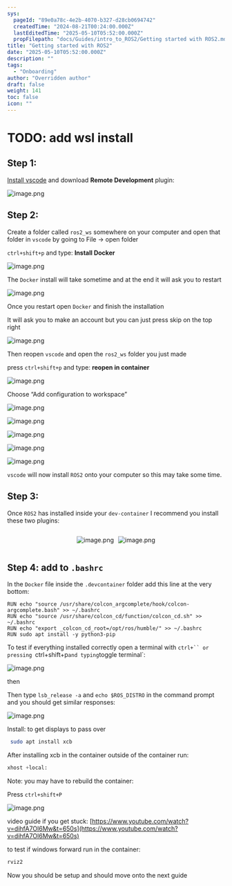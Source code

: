 ```yaml
---
sys:
  pageId: "89e0a78c-4e2b-4070-b327-d28cb0694742"
  createdTime: "2024-08-21T00:24:00.000Z"
  lastEditedTime: "2025-05-10T05:52:00.000Z"
  propFilepath: "docs/Guides/intro_to_ROS2/Getting started with ROS2.md"
title: "Getting started with ROS2"
date: "2025-05-10T05:52:00.000Z"
description: ""
tags:
  - "Onboarding"
author: "Overridden author"
draft: false
weight: 141
toc: false
icon: ""
---
```


# TODO: add wsl install

## Step 1:

[Install vscode](https://code.visualstudio.com/download) and download **Remote Development** plugin:

![image.png](https://prod-files-secure.s3.us-west-2.amazonaws.com/d518164a-d88e-44d1-a4ee-3adb3bd8bce0/efb52993-1881-4a40-b95e-6f020334f022/image.png?X-Amz-Algorithm=AWS4-HMAC-SHA256&X-Amz-Content-Sha256=UNSIGNED-PAYLOAD&X-Amz-Credential=ASIAZI2LB4665PBCHWGU%2F20250519%2Fus-west-2%2Fs3%2Faws4_request&X-Amz-Date=20250519T024100Z&X-Amz-Expires=3600&X-Amz-Security-Token=IQoJb3JpZ2luX2VjEMj%2F%2F%2F%2F%2F%2F%2F%2F%2F%2FwEaCXVzLXdlc3QtMiJIMEYCIQCFvE%2BWfBOs7T2Uh4TQFOW26ojHIAMew7OzayOzuApYGQIhAKV2zsG%2F5C8qSwEkYhj5prnkwKrTT3mvsmMtgDNIc03dKogECIH%2F%2F%2F%2F%2F%2F%2F%2F%2F%2FwEQABoMNjM3NDIzMTgzODA1IgwD7vL1kkjNKdk%2Buzkq3AMpK%2FASYEplLyf6nw3Z4Eg1qMG8PRn%2FXEWgKZcQVKeNQcZcyjT8Kox1YCNAjgMpMqgq8jA4FdbJJcARKHW%2FWnhGLJkidYUskAUiz7xVz5DFTKuuPYSLDdqEN6%2FRpsyVHRxl2eQqULXxGNWbTS8soGzOmODcjfeBS%2BKOAhz0UDQ82IMQhFVmf0NlayzQUlZbRqFchmT8JI0aXzKd88Sz0izFSs1nUFb45dumamkYr7DAqNvaZy1IGzi4FqRg%2B0uWWzrMZikzMvsO3Hxk42uyIe9MgzBLNw91kal0ZRtyZ6SktDwKrElKjJ%2FWukLO1f6KVZs%2BrsAmt%2Fjw37V1WuliQy5RUjw%2FwWzfdOrMldP3Ws1PGzGZc3%2BToiaUdsLhW13C%2FFwQ%2BshjPguqo2q4J616lZ4i%2BwwfpFwHJ8CABnhNIaaLRju2Q8Gi0zv6nv6MtCv4ZctsdF3EYDrQudB%2BhAX4IoUZQbQH9AK8CIiox0rbybniQ6LE2ICvF9Qpcg3AW%2FPgFvhS%2Ftii49QVWo0vAOgx%2BrixwwjLJKZY2vqRrISmB%2Fg%2BfW58yh1PqADvK4eHpgNepnEo97CO5vqdfHkb4uCrDQJQdIt%2FfeHzSDj7TE%2Flm7W%2FUKzq2pqe1aeAddh8gjCV7KnBBjqkAY%2B2pHJC9uLTlzrs%2BI8qY2vQk4CoN%2Bzj5Xxg7NCe8R%2FUV3%2BxhxhVj0SsSf5nMDTRLuSxGxgTUswByu%2F%2Bc7PNWzN7Lq2BDmw8Rf7HEc5MgQ0VIxmr8UvWnoDVSrXYP1HrFWQjsuYsssv98b7pQx39X5LgWfqcpgiNqcJI4vhc%2BqM8Y%2Bo3555Enk5sKwBLhfqNF5dmnpyYrSrlShQqGsbqS6eIiYDw&X-Amz-Signature=cf6da76dcd4b02b3f354880256208b5aa4c1a726afd5a0b396670d955c9a319b&X-Amz-SignedHeaders=host&x-id=GetObject)

## Step 2:

Create a folder called `ros2_ws` somewhere on your computer and open that folder in `vscode` by going to File → open folder 

`ctrl+shift+p` and type: **Install Docker**

![image.png](https://prod-files-secure.s3.us-west-2.amazonaws.com/d518164a-d88e-44d1-a4ee-3adb3bd8bce0/2269dc0e-1cd5-47ff-bceb-c04ad9b2eab0/image.png?X-Amz-Algorithm=AWS4-HMAC-SHA256&X-Amz-Content-Sha256=UNSIGNED-PAYLOAD&X-Amz-Credential=ASIAZI2LB4665PBCHWGU%2F20250519%2Fus-west-2%2Fs3%2Faws4_request&X-Amz-Date=20250519T024100Z&X-Amz-Expires=3600&X-Amz-Security-Token=IQoJb3JpZ2luX2VjEMj%2F%2F%2F%2F%2F%2F%2F%2F%2F%2FwEaCXVzLXdlc3QtMiJIMEYCIQCFvE%2BWfBOs7T2Uh4TQFOW26ojHIAMew7OzayOzuApYGQIhAKV2zsG%2F5C8qSwEkYhj5prnkwKrTT3mvsmMtgDNIc03dKogECIH%2F%2F%2F%2F%2F%2F%2F%2F%2F%2FwEQABoMNjM3NDIzMTgzODA1IgwD7vL1kkjNKdk%2Buzkq3AMpK%2FASYEplLyf6nw3Z4Eg1qMG8PRn%2FXEWgKZcQVKeNQcZcyjT8Kox1YCNAjgMpMqgq8jA4FdbJJcARKHW%2FWnhGLJkidYUskAUiz7xVz5DFTKuuPYSLDdqEN6%2FRpsyVHRxl2eQqULXxGNWbTS8soGzOmODcjfeBS%2BKOAhz0UDQ82IMQhFVmf0NlayzQUlZbRqFchmT8JI0aXzKd88Sz0izFSs1nUFb45dumamkYr7DAqNvaZy1IGzi4FqRg%2B0uWWzrMZikzMvsO3Hxk42uyIe9MgzBLNw91kal0ZRtyZ6SktDwKrElKjJ%2FWukLO1f6KVZs%2BrsAmt%2Fjw37V1WuliQy5RUjw%2FwWzfdOrMldP3Ws1PGzGZc3%2BToiaUdsLhW13C%2FFwQ%2BshjPguqo2q4J616lZ4i%2BwwfpFwHJ8CABnhNIaaLRju2Q8Gi0zv6nv6MtCv4ZctsdF3EYDrQudB%2BhAX4IoUZQbQH9AK8CIiox0rbybniQ6LE2ICvF9Qpcg3AW%2FPgFvhS%2Ftii49QVWo0vAOgx%2BrixwwjLJKZY2vqRrISmB%2Fg%2BfW58yh1PqADvK4eHpgNepnEo97CO5vqdfHkb4uCrDQJQdIt%2FfeHzSDj7TE%2Flm7W%2FUKzq2pqe1aeAddh8gjCV7KnBBjqkAY%2B2pHJC9uLTlzrs%2BI8qY2vQk4CoN%2Bzj5Xxg7NCe8R%2FUV3%2BxhxhVj0SsSf5nMDTRLuSxGxgTUswByu%2F%2Bc7PNWzN7Lq2BDmw8Rf7HEc5MgQ0VIxmr8UvWnoDVSrXYP1HrFWQjsuYsssv98b7pQx39X5LgWfqcpgiNqcJI4vhc%2BqM8Y%2Bo3555Enk5sKwBLhfqNF5dmnpyYrSrlShQqGsbqS6eIiYDw&X-Amz-Signature=b90f517c6281390ce1d0faba73a3f0186c83cf6043e66ed4b245b67d3261ad56&X-Amz-SignedHeaders=host&x-id=GetObject)

The `Docker` install will take sometime and at the end it will ask you to restart

![image.png](https://prod-files-secure.s3.us-west-2.amazonaws.com/d518164a-d88e-44d1-a4ee-3adb3bd8bce0/ed233f78-be33-4b1f-b89c-9c346c0e961e/image.png?X-Amz-Algorithm=AWS4-HMAC-SHA256&X-Amz-Content-Sha256=UNSIGNED-PAYLOAD&X-Amz-Credential=ASIAZI2LB4665PBCHWGU%2F20250519%2Fus-west-2%2Fs3%2Faws4_request&X-Amz-Date=20250519T024100Z&X-Amz-Expires=3600&X-Amz-Security-Token=IQoJb3JpZ2luX2VjEMj%2F%2F%2F%2F%2F%2F%2F%2F%2F%2FwEaCXVzLXdlc3QtMiJIMEYCIQCFvE%2BWfBOs7T2Uh4TQFOW26ojHIAMew7OzayOzuApYGQIhAKV2zsG%2F5C8qSwEkYhj5prnkwKrTT3mvsmMtgDNIc03dKogECIH%2F%2F%2F%2F%2F%2F%2F%2F%2F%2FwEQABoMNjM3NDIzMTgzODA1IgwD7vL1kkjNKdk%2Buzkq3AMpK%2FASYEplLyf6nw3Z4Eg1qMG8PRn%2FXEWgKZcQVKeNQcZcyjT8Kox1YCNAjgMpMqgq8jA4FdbJJcARKHW%2FWnhGLJkidYUskAUiz7xVz5DFTKuuPYSLDdqEN6%2FRpsyVHRxl2eQqULXxGNWbTS8soGzOmODcjfeBS%2BKOAhz0UDQ82IMQhFVmf0NlayzQUlZbRqFchmT8JI0aXzKd88Sz0izFSs1nUFb45dumamkYr7DAqNvaZy1IGzi4FqRg%2B0uWWzrMZikzMvsO3Hxk42uyIe9MgzBLNw91kal0ZRtyZ6SktDwKrElKjJ%2FWukLO1f6KVZs%2BrsAmt%2Fjw37V1WuliQy5RUjw%2FwWzfdOrMldP3Ws1PGzGZc3%2BToiaUdsLhW13C%2FFwQ%2BshjPguqo2q4J616lZ4i%2BwwfpFwHJ8CABnhNIaaLRju2Q8Gi0zv6nv6MtCv4ZctsdF3EYDrQudB%2BhAX4IoUZQbQH9AK8CIiox0rbybniQ6LE2ICvF9Qpcg3AW%2FPgFvhS%2Ftii49QVWo0vAOgx%2BrixwwjLJKZY2vqRrISmB%2Fg%2BfW58yh1PqADvK4eHpgNepnEo97CO5vqdfHkb4uCrDQJQdIt%2FfeHzSDj7TE%2Flm7W%2FUKzq2pqe1aeAddh8gjCV7KnBBjqkAY%2B2pHJC9uLTlzrs%2BI8qY2vQk4CoN%2Bzj5Xxg7NCe8R%2FUV3%2BxhxhVj0SsSf5nMDTRLuSxGxgTUswByu%2F%2Bc7PNWzN7Lq2BDmw8Rf7HEc5MgQ0VIxmr8UvWnoDVSrXYP1HrFWQjsuYsssv98b7pQx39X5LgWfqcpgiNqcJI4vhc%2BqM8Y%2Bo3555Enk5sKwBLhfqNF5dmnpyYrSrlShQqGsbqS6eIiYDw&X-Amz-Signature=1ef1cfb339e94ac2a94266bb01803a8125d3d4fd238b0a21f711fbbfc5b120fb&X-Amz-SignedHeaders=host&x-id=GetObject)

Once you restart open `Docker` and finish the installation

It will ask you to make an account but you can just press skip on the top right

![image.png](https://prod-files-secure.s3.us-west-2.amazonaws.com/d518164a-d88e-44d1-a4ee-3adb3bd8bce0/21010ad9-1659-4fd9-9f59-9932a09b2a3d/image.png?X-Amz-Algorithm=AWS4-HMAC-SHA256&X-Amz-Content-Sha256=UNSIGNED-PAYLOAD&X-Amz-Credential=ASIAZI2LB4665PBCHWGU%2F20250519%2Fus-west-2%2Fs3%2Faws4_request&X-Amz-Date=20250519T024100Z&X-Amz-Expires=3600&X-Amz-Security-Token=IQoJb3JpZ2luX2VjEMj%2F%2F%2F%2F%2F%2F%2F%2F%2F%2FwEaCXVzLXdlc3QtMiJIMEYCIQCFvE%2BWfBOs7T2Uh4TQFOW26ojHIAMew7OzayOzuApYGQIhAKV2zsG%2F5C8qSwEkYhj5prnkwKrTT3mvsmMtgDNIc03dKogECIH%2F%2F%2F%2F%2F%2F%2F%2F%2F%2FwEQABoMNjM3NDIzMTgzODA1IgwD7vL1kkjNKdk%2Buzkq3AMpK%2FASYEplLyf6nw3Z4Eg1qMG8PRn%2FXEWgKZcQVKeNQcZcyjT8Kox1YCNAjgMpMqgq8jA4FdbJJcARKHW%2FWnhGLJkidYUskAUiz7xVz5DFTKuuPYSLDdqEN6%2FRpsyVHRxl2eQqULXxGNWbTS8soGzOmODcjfeBS%2BKOAhz0UDQ82IMQhFVmf0NlayzQUlZbRqFchmT8JI0aXzKd88Sz0izFSs1nUFb45dumamkYr7DAqNvaZy1IGzi4FqRg%2B0uWWzrMZikzMvsO3Hxk42uyIe9MgzBLNw91kal0ZRtyZ6SktDwKrElKjJ%2FWukLO1f6KVZs%2BrsAmt%2Fjw37V1WuliQy5RUjw%2FwWzfdOrMldP3Ws1PGzGZc3%2BToiaUdsLhW13C%2FFwQ%2BshjPguqo2q4J616lZ4i%2BwwfpFwHJ8CABnhNIaaLRju2Q8Gi0zv6nv6MtCv4ZctsdF3EYDrQudB%2BhAX4IoUZQbQH9AK8CIiox0rbybniQ6LE2ICvF9Qpcg3AW%2FPgFvhS%2Ftii49QVWo0vAOgx%2BrixwwjLJKZY2vqRrISmB%2Fg%2BfW58yh1PqADvK4eHpgNepnEo97CO5vqdfHkb4uCrDQJQdIt%2FfeHzSDj7TE%2Flm7W%2FUKzq2pqe1aeAddh8gjCV7KnBBjqkAY%2B2pHJC9uLTlzrs%2BI8qY2vQk4CoN%2Bzj5Xxg7NCe8R%2FUV3%2BxhxhVj0SsSf5nMDTRLuSxGxgTUswByu%2F%2Bc7PNWzN7Lq2BDmw8Rf7HEc5MgQ0VIxmr8UvWnoDVSrXYP1HrFWQjsuYsssv98b7pQx39X5LgWfqcpgiNqcJI4vhc%2BqM8Y%2Bo3555Enk5sKwBLhfqNF5dmnpyYrSrlShQqGsbqS6eIiYDw&X-Amz-Signature=870c074377ba4133bef6330238216a0bdbe4741746ec08d7a6904a4e8a1cbf5e&X-Amz-SignedHeaders=host&x-id=GetObject)

Then reopen `vscode` and open the `ros2_ws` folder you just made

press `ctrl+shift+p` and type: **reopen in container**

![image.png](https://prod-files-secure.s3.us-west-2.amazonaws.com/d518164a-d88e-44d1-a4ee-3adb3bd8bce0/4e93b8c2-41ad-488c-8095-c74205196118/image.png?X-Amz-Algorithm=AWS4-HMAC-SHA256&X-Amz-Content-Sha256=UNSIGNED-PAYLOAD&X-Amz-Credential=ASIAZI2LB4665PBCHWGU%2F20250519%2Fus-west-2%2Fs3%2Faws4_request&X-Amz-Date=20250519T024100Z&X-Amz-Expires=3600&X-Amz-Security-Token=IQoJb3JpZ2luX2VjEMj%2F%2F%2F%2F%2F%2F%2F%2F%2F%2FwEaCXVzLXdlc3QtMiJIMEYCIQCFvE%2BWfBOs7T2Uh4TQFOW26ojHIAMew7OzayOzuApYGQIhAKV2zsG%2F5C8qSwEkYhj5prnkwKrTT3mvsmMtgDNIc03dKogECIH%2F%2F%2F%2F%2F%2F%2F%2F%2F%2FwEQABoMNjM3NDIzMTgzODA1IgwD7vL1kkjNKdk%2Buzkq3AMpK%2FASYEplLyf6nw3Z4Eg1qMG8PRn%2FXEWgKZcQVKeNQcZcyjT8Kox1YCNAjgMpMqgq8jA4FdbJJcARKHW%2FWnhGLJkidYUskAUiz7xVz5DFTKuuPYSLDdqEN6%2FRpsyVHRxl2eQqULXxGNWbTS8soGzOmODcjfeBS%2BKOAhz0UDQ82IMQhFVmf0NlayzQUlZbRqFchmT8JI0aXzKd88Sz0izFSs1nUFb45dumamkYr7DAqNvaZy1IGzi4FqRg%2B0uWWzrMZikzMvsO3Hxk42uyIe9MgzBLNw91kal0ZRtyZ6SktDwKrElKjJ%2FWukLO1f6KVZs%2BrsAmt%2Fjw37V1WuliQy5RUjw%2FwWzfdOrMldP3Ws1PGzGZc3%2BToiaUdsLhW13C%2FFwQ%2BshjPguqo2q4J616lZ4i%2BwwfpFwHJ8CABnhNIaaLRju2Q8Gi0zv6nv6MtCv4ZctsdF3EYDrQudB%2BhAX4IoUZQbQH9AK8CIiox0rbybniQ6LE2ICvF9Qpcg3AW%2FPgFvhS%2Ftii49QVWo0vAOgx%2BrixwwjLJKZY2vqRrISmB%2Fg%2BfW58yh1PqADvK4eHpgNepnEo97CO5vqdfHkb4uCrDQJQdIt%2FfeHzSDj7TE%2Flm7W%2FUKzq2pqe1aeAddh8gjCV7KnBBjqkAY%2B2pHJC9uLTlzrs%2BI8qY2vQk4CoN%2Bzj5Xxg7NCe8R%2FUV3%2BxhxhVj0SsSf5nMDTRLuSxGxgTUswByu%2F%2Bc7PNWzN7Lq2BDmw8Rf7HEc5MgQ0VIxmr8UvWnoDVSrXYP1HrFWQjsuYsssv98b7pQx39X5LgWfqcpgiNqcJI4vhc%2BqM8Y%2Bo3555Enk5sKwBLhfqNF5dmnpyYrSrlShQqGsbqS6eIiYDw&X-Amz-Signature=12161c3afb40032aad924baaf757914509b123796410b0188ca2db6f435f78e2&X-Amz-SignedHeaders=host&x-id=GetObject)

Choose “Add configuration to workspace”

![image.png](https://prod-files-secure.s3.us-west-2.amazonaws.com/d518164a-d88e-44d1-a4ee-3adb3bd8bce0/9560b282-5060-4989-ba37-97e7b2c22476/image.png?X-Amz-Algorithm=AWS4-HMAC-SHA256&X-Amz-Content-Sha256=UNSIGNED-PAYLOAD&X-Amz-Credential=ASIAZI2LB4665PBCHWGU%2F20250519%2Fus-west-2%2Fs3%2Faws4_request&X-Amz-Date=20250519T024100Z&X-Amz-Expires=3600&X-Amz-Security-Token=IQoJb3JpZ2luX2VjEMj%2F%2F%2F%2F%2F%2F%2F%2F%2F%2FwEaCXVzLXdlc3QtMiJIMEYCIQCFvE%2BWfBOs7T2Uh4TQFOW26ojHIAMew7OzayOzuApYGQIhAKV2zsG%2F5C8qSwEkYhj5prnkwKrTT3mvsmMtgDNIc03dKogECIH%2F%2F%2F%2F%2F%2F%2F%2F%2F%2FwEQABoMNjM3NDIzMTgzODA1IgwD7vL1kkjNKdk%2Buzkq3AMpK%2FASYEplLyf6nw3Z4Eg1qMG8PRn%2FXEWgKZcQVKeNQcZcyjT8Kox1YCNAjgMpMqgq8jA4FdbJJcARKHW%2FWnhGLJkidYUskAUiz7xVz5DFTKuuPYSLDdqEN6%2FRpsyVHRxl2eQqULXxGNWbTS8soGzOmODcjfeBS%2BKOAhz0UDQ82IMQhFVmf0NlayzQUlZbRqFchmT8JI0aXzKd88Sz0izFSs1nUFb45dumamkYr7DAqNvaZy1IGzi4FqRg%2B0uWWzrMZikzMvsO3Hxk42uyIe9MgzBLNw91kal0ZRtyZ6SktDwKrElKjJ%2FWukLO1f6KVZs%2BrsAmt%2Fjw37V1WuliQy5RUjw%2FwWzfdOrMldP3Ws1PGzGZc3%2BToiaUdsLhW13C%2FFwQ%2BshjPguqo2q4J616lZ4i%2BwwfpFwHJ8CABnhNIaaLRju2Q8Gi0zv6nv6MtCv4ZctsdF3EYDrQudB%2BhAX4IoUZQbQH9AK8CIiox0rbybniQ6LE2ICvF9Qpcg3AW%2FPgFvhS%2Ftii49QVWo0vAOgx%2BrixwwjLJKZY2vqRrISmB%2Fg%2BfW58yh1PqADvK4eHpgNepnEo97CO5vqdfHkb4uCrDQJQdIt%2FfeHzSDj7TE%2Flm7W%2FUKzq2pqe1aeAddh8gjCV7KnBBjqkAY%2B2pHJC9uLTlzrs%2BI8qY2vQk4CoN%2Bzj5Xxg7NCe8R%2FUV3%2BxhxhVj0SsSf5nMDTRLuSxGxgTUswByu%2F%2Bc7PNWzN7Lq2BDmw8Rf7HEc5MgQ0VIxmr8UvWnoDVSrXYP1HrFWQjsuYsssv98b7pQx39X5LgWfqcpgiNqcJI4vhc%2BqM8Y%2Bo3555Enk5sKwBLhfqNF5dmnpyYrSrlShQqGsbqS6eIiYDw&X-Amz-Signature=f3850cbefb1fcc93170e8c10d4d3c2dab2f23b6459ef1e9251df8798001a0502&X-Amz-SignedHeaders=host&x-id=GetObject)

![image.png](https://prod-files-secure.s3.us-west-2.amazonaws.com/d518164a-d88e-44d1-a4ee-3adb3bd8bce0/2ee63f81-886b-48e8-a553-dc6e5eac99e4/image.png?X-Amz-Algorithm=AWS4-HMAC-SHA256&X-Amz-Content-Sha256=UNSIGNED-PAYLOAD&X-Amz-Credential=ASIAZI2LB4665PBCHWGU%2F20250519%2Fus-west-2%2Fs3%2Faws4_request&X-Amz-Date=20250519T024100Z&X-Amz-Expires=3600&X-Amz-Security-Token=IQoJb3JpZ2luX2VjEMj%2F%2F%2F%2F%2F%2F%2F%2F%2F%2FwEaCXVzLXdlc3QtMiJIMEYCIQCFvE%2BWfBOs7T2Uh4TQFOW26ojHIAMew7OzayOzuApYGQIhAKV2zsG%2F5C8qSwEkYhj5prnkwKrTT3mvsmMtgDNIc03dKogECIH%2F%2F%2F%2F%2F%2F%2F%2F%2F%2FwEQABoMNjM3NDIzMTgzODA1IgwD7vL1kkjNKdk%2Buzkq3AMpK%2FASYEplLyf6nw3Z4Eg1qMG8PRn%2FXEWgKZcQVKeNQcZcyjT8Kox1YCNAjgMpMqgq8jA4FdbJJcARKHW%2FWnhGLJkidYUskAUiz7xVz5DFTKuuPYSLDdqEN6%2FRpsyVHRxl2eQqULXxGNWbTS8soGzOmODcjfeBS%2BKOAhz0UDQ82IMQhFVmf0NlayzQUlZbRqFchmT8JI0aXzKd88Sz0izFSs1nUFb45dumamkYr7DAqNvaZy1IGzi4FqRg%2B0uWWzrMZikzMvsO3Hxk42uyIe9MgzBLNw91kal0ZRtyZ6SktDwKrElKjJ%2FWukLO1f6KVZs%2BrsAmt%2Fjw37V1WuliQy5RUjw%2FwWzfdOrMldP3Ws1PGzGZc3%2BToiaUdsLhW13C%2FFwQ%2BshjPguqo2q4J616lZ4i%2BwwfpFwHJ8CABnhNIaaLRju2Q8Gi0zv6nv6MtCv4ZctsdF3EYDrQudB%2BhAX4IoUZQbQH9AK8CIiox0rbybniQ6LE2ICvF9Qpcg3AW%2FPgFvhS%2Ftii49QVWo0vAOgx%2BrixwwjLJKZY2vqRrISmB%2Fg%2BfW58yh1PqADvK4eHpgNepnEo97CO5vqdfHkb4uCrDQJQdIt%2FfeHzSDj7TE%2Flm7W%2FUKzq2pqe1aeAddh8gjCV7KnBBjqkAY%2B2pHJC9uLTlzrs%2BI8qY2vQk4CoN%2Bzj5Xxg7NCe8R%2FUV3%2BxhxhVj0SsSf5nMDTRLuSxGxgTUswByu%2F%2Bc7PNWzN7Lq2BDmw8Rf7HEc5MgQ0VIxmr8UvWnoDVSrXYP1HrFWQjsuYsssv98b7pQx39X5LgWfqcpgiNqcJI4vhc%2BqM8Y%2Bo3555Enk5sKwBLhfqNF5dmnpyYrSrlShQqGsbqS6eIiYDw&X-Amz-Signature=c0750b5b393d0bdd3f8f5e4d8fcdda615b310a2efe5f64c0a9b013900bcae398&X-Amz-SignedHeaders=host&x-id=GetObject)

![image.png](https://prod-files-secure.s3.us-west-2.amazonaws.com/d518164a-d88e-44d1-a4ee-3adb3bd8bce0/ae1580b2-b048-407e-aed9-b584224a7a04/image.png?X-Amz-Algorithm=AWS4-HMAC-SHA256&X-Amz-Content-Sha256=UNSIGNED-PAYLOAD&X-Amz-Credential=ASIAZI2LB4665PBCHWGU%2F20250519%2Fus-west-2%2Fs3%2Faws4_request&X-Amz-Date=20250519T024100Z&X-Amz-Expires=3600&X-Amz-Security-Token=IQoJb3JpZ2luX2VjEMj%2F%2F%2F%2F%2F%2F%2F%2F%2F%2FwEaCXVzLXdlc3QtMiJIMEYCIQCFvE%2BWfBOs7T2Uh4TQFOW26ojHIAMew7OzayOzuApYGQIhAKV2zsG%2F5C8qSwEkYhj5prnkwKrTT3mvsmMtgDNIc03dKogECIH%2F%2F%2F%2F%2F%2F%2F%2F%2F%2FwEQABoMNjM3NDIzMTgzODA1IgwD7vL1kkjNKdk%2Buzkq3AMpK%2FASYEplLyf6nw3Z4Eg1qMG8PRn%2FXEWgKZcQVKeNQcZcyjT8Kox1YCNAjgMpMqgq8jA4FdbJJcARKHW%2FWnhGLJkidYUskAUiz7xVz5DFTKuuPYSLDdqEN6%2FRpsyVHRxl2eQqULXxGNWbTS8soGzOmODcjfeBS%2BKOAhz0UDQ82IMQhFVmf0NlayzQUlZbRqFchmT8JI0aXzKd88Sz0izFSs1nUFb45dumamkYr7DAqNvaZy1IGzi4FqRg%2B0uWWzrMZikzMvsO3Hxk42uyIe9MgzBLNw91kal0ZRtyZ6SktDwKrElKjJ%2FWukLO1f6KVZs%2BrsAmt%2Fjw37V1WuliQy5RUjw%2FwWzfdOrMldP3Ws1PGzGZc3%2BToiaUdsLhW13C%2FFwQ%2BshjPguqo2q4J616lZ4i%2BwwfpFwHJ8CABnhNIaaLRju2Q8Gi0zv6nv6MtCv4ZctsdF3EYDrQudB%2BhAX4IoUZQbQH9AK8CIiox0rbybniQ6LE2ICvF9Qpcg3AW%2FPgFvhS%2Ftii49QVWo0vAOgx%2BrixwwjLJKZY2vqRrISmB%2Fg%2BfW58yh1PqADvK4eHpgNepnEo97CO5vqdfHkb4uCrDQJQdIt%2FfeHzSDj7TE%2Flm7W%2FUKzq2pqe1aeAddh8gjCV7KnBBjqkAY%2B2pHJC9uLTlzrs%2BI8qY2vQk4CoN%2Bzj5Xxg7NCe8R%2FUV3%2BxhxhVj0SsSf5nMDTRLuSxGxgTUswByu%2F%2Bc7PNWzN7Lq2BDmw8Rf7HEc5MgQ0VIxmr8UvWnoDVSrXYP1HrFWQjsuYsssv98b7pQx39X5LgWfqcpgiNqcJI4vhc%2BqM8Y%2Bo3555Enk5sKwBLhfqNF5dmnpyYrSrlShQqGsbqS6eIiYDw&X-Amz-Signature=421b19d7e080098be0f3b7f3939ebe6690ee65a16101f194a9c0406e79b5e810&X-Amz-SignedHeaders=host&x-id=GetObject)

![image.png](https://prod-files-secure.s3.us-west-2.amazonaws.com/d518164a-d88e-44d1-a4ee-3adb3bd8bce0/53255b28-f75e-430f-b9e3-c0ac8577e42b/image.png?X-Amz-Algorithm=AWS4-HMAC-SHA256&X-Amz-Content-Sha256=UNSIGNED-PAYLOAD&X-Amz-Credential=ASIAZI2LB4665PBCHWGU%2F20250519%2Fus-west-2%2Fs3%2Faws4_request&X-Amz-Date=20250519T024100Z&X-Amz-Expires=3600&X-Amz-Security-Token=IQoJb3JpZ2luX2VjEMj%2F%2F%2F%2F%2F%2F%2F%2F%2F%2FwEaCXVzLXdlc3QtMiJIMEYCIQCFvE%2BWfBOs7T2Uh4TQFOW26ojHIAMew7OzayOzuApYGQIhAKV2zsG%2F5C8qSwEkYhj5prnkwKrTT3mvsmMtgDNIc03dKogECIH%2F%2F%2F%2F%2F%2F%2F%2F%2F%2FwEQABoMNjM3NDIzMTgzODA1IgwD7vL1kkjNKdk%2Buzkq3AMpK%2FASYEplLyf6nw3Z4Eg1qMG8PRn%2FXEWgKZcQVKeNQcZcyjT8Kox1YCNAjgMpMqgq8jA4FdbJJcARKHW%2FWnhGLJkidYUskAUiz7xVz5DFTKuuPYSLDdqEN6%2FRpsyVHRxl2eQqULXxGNWbTS8soGzOmODcjfeBS%2BKOAhz0UDQ82IMQhFVmf0NlayzQUlZbRqFchmT8JI0aXzKd88Sz0izFSs1nUFb45dumamkYr7DAqNvaZy1IGzi4FqRg%2B0uWWzrMZikzMvsO3Hxk42uyIe9MgzBLNw91kal0ZRtyZ6SktDwKrElKjJ%2FWukLO1f6KVZs%2BrsAmt%2Fjw37V1WuliQy5RUjw%2FwWzfdOrMldP3Ws1PGzGZc3%2BToiaUdsLhW13C%2FFwQ%2BshjPguqo2q4J616lZ4i%2BwwfpFwHJ8CABnhNIaaLRju2Q8Gi0zv6nv6MtCv4ZctsdF3EYDrQudB%2BhAX4IoUZQbQH9AK8CIiox0rbybniQ6LE2ICvF9Qpcg3AW%2FPgFvhS%2Ftii49QVWo0vAOgx%2BrixwwjLJKZY2vqRrISmB%2Fg%2BfW58yh1PqADvK4eHpgNepnEo97CO5vqdfHkb4uCrDQJQdIt%2FfeHzSDj7TE%2Flm7W%2FUKzq2pqe1aeAddh8gjCV7KnBBjqkAY%2B2pHJC9uLTlzrs%2BI8qY2vQk4CoN%2Bzj5Xxg7NCe8R%2FUV3%2BxhxhVj0SsSf5nMDTRLuSxGxgTUswByu%2F%2Bc7PNWzN7Lq2BDmw8Rf7HEc5MgQ0VIxmr8UvWnoDVSrXYP1HrFWQjsuYsssv98b7pQx39X5LgWfqcpgiNqcJI4vhc%2BqM8Y%2Bo3555Enk5sKwBLhfqNF5dmnpyYrSrlShQqGsbqS6eIiYDw&X-Amz-Signature=374a0b19b7a951be72353630985b09a4a047fad7c68da98729f565d786192769&X-Amz-SignedHeaders=host&x-id=GetObject)

![image.png](https://prod-files-secure.s3.us-west-2.amazonaws.com/d518164a-d88e-44d1-a4ee-3adb3bd8bce0/7c562767-5af9-4ffb-97d1-327bcdf4ee00/image.png?X-Amz-Algorithm=AWS4-HMAC-SHA256&X-Amz-Content-Sha256=UNSIGNED-PAYLOAD&X-Amz-Credential=ASIAZI2LB4665PBCHWGU%2F20250519%2Fus-west-2%2Fs3%2Faws4_request&X-Amz-Date=20250519T024100Z&X-Amz-Expires=3600&X-Amz-Security-Token=IQoJb3JpZ2luX2VjEMj%2F%2F%2F%2F%2F%2F%2F%2F%2F%2FwEaCXVzLXdlc3QtMiJIMEYCIQCFvE%2BWfBOs7T2Uh4TQFOW26ojHIAMew7OzayOzuApYGQIhAKV2zsG%2F5C8qSwEkYhj5prnkwKrTT3mvsmMtgDNIc03dKogECIH%2F%2F%2F%2F%2F%2F%2F%2F%2F%2FwEQABoMNjM3NDIzMTgzODA1IgwD7vL1kkjNKdk%2Buzkq3AMpK%2FASYEplLyf6nw3Z4Eg1qMG8PRn%2FXEWgKZcQVKeNQcZcyjT8Kox1YCNAjgMpMqgq8jA4FdbJJcARKHW%2FWnhGLJkidYUskAUiz7xVz5DFTKuuPYSLDdqEN6%2FRpsyVHRxl2eQqULXxGNWbTS8soGzOmODcjfeBS%2BKOAhz0UDQ82IMQhFVmf0NlayzQUlZbRqFchmT8JI0aXzKd88Sz0izFSs1nUFb45dumamkYr7DAqNvaZy1IGzi4FqRg%2B0uWWzrMZikzMvsO3Hxk42uyIe9MgzBLNw91kal0ZRtyZ6SktDwKrElKjJ%2FWukLO1f6KVZs%2BrsAmt%2Fjw37V1WuliQy5RUjw%2FwWzfdOrMldP3Ws1PGzGZc3%2BToiaUdsLhW13C%2FFwQ%2BshjPguqo2q4J616lZ4i%2BwwfpFwHJ8CABnhNIaaLRju2Q8Gi0zv6nv6MtCv4ZctsdF3EYDrQudB%2BhAX4IoUZQbQH9AK8CIiox0rbybniQ6LE2ICvF9Qpcg3AW%2FPgFvhS%2Ftii49QVWo0vAOgx%2BrixwwjLJKZY2vqRrISmB%2Fg%2BfW58yh1PqADvK4eHpgNepnEo97CO5vqdfHkb4uCrDQJQdIt%2FfeHzSDj7TE%2Flm7W%2FUKzq2pqe1aeAddh8gjCV7KnBBjqkAY%2B2pHJC9uLTlzrs%2BI8qY2vQk4CoN%2Bzj5Xxg7NCe8R%2FUV3%2BxhxhVj0SsSf5nMDTRLuSxGxgTUswByu%2F%2Bc7PNWzN7Lq2BDmw8Rf7HEc5MgQ0VIxmr8UvWnoDVSrXYP1HrFWQjsuYsssv98b7pQx39X5LgWfqcpgiNqcJI4vhc%2BqM8Y%2Bo3555Enk5sKwBLhfqNF5dmnpyYrSrlShQqGsbqS6eIiYDw&X-Amz-Signature=6f8270fee7ebfa965bea9c6da6eb4148b119f2bb3b363dc3c1b6e026e27755ad&X-Amz-SignedHeaders=host&x-id=GetObject)

`vscode` will now install `ROS2` onto your computer so this may take some time.

## Step 3:

Once `ROS2` has installed inside your `dev-container` I recommend you install these two plugins:

<div style="display: flex;flex-direction: row; column-gap:10px; max-width: 630px;justify-content: center;">
<div>

![image.png](https://prod-files-secure.s3.us-west-2.amazonaws.com/d518164a-d88e-44d1-a4ee-3adb3bd8bce0/3fc3d550-5a54-4ba1-ba6b-faa01cdb7369/image.png?X-Amz-Algorithm=AWS4-HMAC-SHA256&X-Amz-Content-Sha256=UNSIGNED-PAYLOAD&X-Amz-Credential=ASIAZI2LB466WJ6I4YSJ%2F20250519%2Fus-west-2%2Fs3%2Faws4_request&X-Amz-Date=20250519T024109Z&X-Amz-Expires=3600&X-Amz-Security-Token=IQoJb3JpZ2luX2VjEMj%2F%2F%2F%2F%2F%2F%2F%2F%2F%2FwEaCXVzLXdlc3QtMiJIMEYCIQDWwDRHjrPgcvziQl1HnT8WiNi1lGplDjlv1O7aNoEWKwIhANs8BT8qkyJ%2BC%2BOj%2FOARjnhq85WM4SShpNRGofe5kXlIKogECIH%2F%2F%2F%2F%2F%2F%2F%2F%2F%2FwEQABoMNjM3NDIzMTgzODA1IgwPu3C2OM9mFc97psgq3APZbrLllOOJQFfQuQ186NXXrQOYwnVsDYeAry3GW%2BRFF5RKfXFurX2UsMmFq5vf42BSo5t%2BNRwo6NF2S2JZLcGy8n%2FpSmBZSIFU1dTQjEWkS2rdx%2BIzJx9sYQKLD318lo6KLq6WacOKlNxzfRxE5chYBcriT%2FHIsmGNMX95Ne%2B4stNuhU4vX3mps5puAZz%2FxWF%2BHRWGAyAH%2FDV%2BUnK7ZE0tfjF96iyX0erYtppwdjQssZjCxhWdGgul%2BY%2Bp45Tpe3mc0VahedSwrfQ1jWpsSkmcHjns1bYY%2FsqAl6faZWgR6y31U9KxmePEhZ5Al2maosry5OhQaAlRV%2Fhc3S1z6F0lByoHOlWkWt5IpEqos7EkoQWDeUXDztoATMi7b8vkLyqZANO467Vt5bnulRkJSLRJ2TAwOS5J8LOWr9Mzo7NfI6hpqqn8EvzwV3Vh6KUDctsM%2Fxj%2FKsIGtR8OawLXwQ8ckVckz8vvdUPAZYx1b112wcxLqIf7%2BBQ00HTglWYSoIIg7%2FXpBq%2F0IIOnxNpN1BulYakF3bahSMZDqriwLB7NWKcvseOjSnMbrMY6bO%2F7dwgPCuHeeSJGZVQXSEPlK8dOGkU3JhrQmxxZAUooOwqpr5BN1zNufhZVizrrGTC47KnBBjqkAZK6vTiKuoaE48hTfrGk3%2FdPlfX6By6RBYC%2F0rWV1G8ZpQPBCsF2bOYyaQq3IdtnDIsyqQnzml%2F9LOe3I9xRQ0lm4k%2FMgPIIV3NR3cpwZ26wV80wt5Znt6O9lZ1pwUvkhlyNcuLLRtoT7lsxgQC7cYxyK98Zrb%2FplrwhTvjQ6o4hXjkzsDSNTCJylh3lgX6Kd7KAxeB79LNCHjOPdNg5my4gaD9P&X-Amz-Signature=b499538d39737fa405c446869606f04cf616f2805199b5c5ab6f5ac6526c7264&X-Amz-SignedHeaders=host&x-id=GetObject)

</div>
<div>

![image.png](https://prod-files-secure.s3.us-west-2.amazonaws.com/d518164a-d88e-44d1-a4ee-3adb3bd8bce0/d994cc66-13c2-4093-a5a3-f84cf4601a82/image.png?X-Amz-Algorithm=AWS4-HMAC-SHA256&X-Amz-Content-Sha256=UNSIGNED-PAYLOAD&X-Amz-Credential=ASIAZI2LB466YMIS4XYW%2F20250519%2Fus-west-2%2Fs3%2Faws4_request&X-Amz-Date=20250519T024110Z&X-Amz-Expires=3600&X-Amz-Security-Token=IQoJb3JpZ2luX2VjEMj%2F%2F%2F%2F%2F%2F%2F%2F%2F%2FwEaCXVzLXdlc3QtMiJHMEUCIQDcA7ttYELTDhad2CvOLOBFTg0EIMT9Lqfb2Dmq4gXFIgIgdYYlIDxMKUKD65R1th1uG9C34v%2BWQRKfeqfBPwjlCdQqiAQIgf%2F%2F%2F%2F%2F%2F%2F%2F%2F%2FARAAGgw2Mzc0MjMxODM4MDUiDOIlFiskkNQLgjfruyrcAw%2BpF6OPRMwu%2B6gyJu5vkRjGa1IedwL6v24zUfwgCgjWV2%2BBs2fB%2BGImmzmG8UgYHNx74sEYJUqmyvmThUfgpYAJXf0U4ldDAnAIv%2BIMR8W8dOltQryjKDHDSHua2VHDKQA8%2Fx0HoYnMDuK82Kog%2B0RqyoCtIAwzph%2F2%2BSP35fQWwoFCng%2FB65%2BC3vQAnockpBO2jfOH1ldNOdWp8G1Ga1198cAw7%2FQB3Jx1OsrBNtNmre8XUt%2FwkiMZDkKKCc4JFbP7EeuCRQwzBvOvZhkvkxcuiuDbCLUC47S5%2Bcsjx0ZOmbXGcLXfQVxLeqR71ewE0Yo9zkzIf0%2BRkPGAAKoV6rJEDmJecKj8%2FruBzdqxw5QgjX5hYIbzWBnBuEwwDhZIY%2FRZ7Dh6Yjkc7H26XWaOJ16%2FTzGNUtUZygGWPcZo%2FdXBHEtYPiTHe4j6folJtFzmEEmVNKSnJZzvw1jpd0jUfTZ52OvqIxXP86WQ5KTxbxsGU9I0alastu20uoqoKUTKojGVqpZBdwbJ9ScqvX%2FJutsnc%2F9r0towxI3NHgWy3zK5Q3Bx5MA4bKi4rjvLtc7q7pJd4mnQd%2Bi%2BGbq41%2BGq%2BHqGvvErKpVJeS6QYrXGhmNyhDYfQgfqFKzwMxCGMNbsqcEGOqUB4e84c3HJRJfOaEtS4VF1Pmh9Ukv0A4ol7vZ1w9lkf%2Bjlb3scTtNRTBnIn0OH7laLk22aW5FkV%2FG2Z3NrgPbmNn%2FRB3KYRnkwlKHXHmaKgiAjWLFfAvPXh%2Fc6hcqs5MHZugeT6z0odC41%2BIoowzCu5XVaE07DULkTJKrkrqsToFVRn3lSxsqP6JjYOXgMa6qnrwsKNdZd3m85xcVfW4V2Rjg6fKI0&X-Amz-Signature=4d0e4c5293df6225fe8703ddc1369647a76e25fdcf4340f3f3e6dc73894dfab0&X-Amz-SignedHeaders=host&x-id=GetObject)

</div>
</div>

## Step 4: add to `.bashrc`

In the `Docker` file inside the `.devcontainer` folder add this line at the very bottom: 

```docker
RUN echo "source /usr/share/colcon_argcomplete/hook/colcon-argcomplete.bash" >> ~/.bashrc
RUN echo "source /usr/share/colcon_cd/function/colcon_cd.sh" >> ~/.bashrc
RUN echo "export _colcon_cd_root=/opt/ros/humble/" >> ~/.bashrc
RUN sudo apt install -y python3-pip 
```

To test if everything installed correctly open a terminal with `ctrl+`` or pressing `ctrl+shift+p` and typing `toggle terminal`:

![image.png](https://prod-files-secure.s3.us-west-2.amazonaws.com/d518164a-d88e-44d1-a4ee-3adb3bd8bce0/6a4943d8-b04e-4c02-9a58-775f3384d1a5/image.png?X-Amz-Algorithm=AWS4-HMAC-SHA256&X-Amz-Content-Sha256=UNSIGNED-PAYLOAD&X-Amz-Credential=ASIAZI2LB4665PBCHWGU%2F20250519%2Fus-west-2%2Fs3%2Faws4_request&X-Amz-Date=20250519T024100Z&X-Amz-Expires=3600&X-Amz-Security-Token=IQoJb3JpZ2luX2VjEMj%2F%2F%2F%2F%2F%2F%2F%2F%2F%2FwEaCXVzLXdlc3QtMiJIMEYCIQCFvE%2BWfBOs7T2Uh4TQFOW26ojHIAMew7OzayOzuApYGQIhAKV2zsG%2F5C8qSwEkYhj5prnkwKrTT3mvsmMtgDNIc03dKogECIH%2F%2F%2F%2F%2F%2F%2F%2F%2F%2FwEQABoMNjM3NDIzMTgzODA1IgwD7vL1kkjNKdk%2Buzkq3AMpK%2FASYEplLyf6nw3Z4Eg1qMG8PRn%2FXEWgKZcQVKeNQcZcyjT8Kox1YCNAjgMpMqgq8jA4FdbJJcARKHW%2FWnhGLJkidYUskAUiz7xVz5DFTKuuPYSLDdqEN6%2FRpsyVHRxl2eQqULXxGNWbTS8soGzOmODcjfeBS%2BKOAhz0UDQ82IMQhFVmf0NlayzQUlZbRqFchmT8JI0aXzKd88Sz0izFSs1nUFb45dumamkYr7DAqNvaZy1IGzi4FqRg%2B0uWWzrMZikzMvsO3Hxk42uyIe9MgzBLNw91kal0ZRtyZ6SktDwKrElKjJ%2FWukLO1f6KVZs%2BrsAmt%2Fjw37V1WuliQy5RUjw%2FwWzfdOrMldP3Ws1PGzGZc3%2BToiaUdsLhW13C%2FFwQ%2BshjPguqo2q4J616lZ4i%2BwwfpFwHJ8CABnhNIaaLRju2Q8Gi0zv6nv6MtCv4ZctsdF3EYDrQudB%2BhAX4IoUZQbQH9AK8CIiox0rbybniQ6LE2ICvF9Qpcg3AW%2FPgFvhS%2Ftii49QVWo0vAOgx%2BrixwwjLJKZY2vqRrISmB%2Fg%2BfW58yh1PqADvK4eHpgNepnEo97CO5vqdfHkb4uCrDQJQdIt%2FfeHzSDj7TE%2Flm7W%2FUKzq2pqe1aeAddh8gjCV7KnBBjqkAY%2B2pHJC9uLTlzrs%2BI8qY2vQk4CoN%2Bzj5Xxg7NCe8R%2FUV3%2BxhxhVj0SsSf5nMDTRLuSxGxgTUswByu%2F%2Bc7PNWzN7Lq2BDmw8Rf7HEc5MgQ0VIxmr8UvWnoDVSrXYP1HrFWQjsuYsssv98b7pQx39X5LgWfqcpgiNqcJI4vhc%2BqM8Y%2Bo3555Enk5sKwBLhfqNF5dmnpyYrSrlShQqGsbqS6eIiYDw&X-Amz-Signature=dcd402c1ee43515cd3cefeb2d2f1ca61af97b7361aefba3ac00cb0cad82b8d9b&X-Amz-SignedHeaders=host&x-id=GetObject)

then 

Then type `lsb_release -a` and `echo $ROS_DISTRO` in the command prompt and you should get similar responses:

![image.png](https://prod-files-secure.s3.us-west-2.amazonaws.com/d518164a-d88e-44d1-a4ee-3adb3bd8bce0/3e635dec-a805-4e85-8b9e-d000e5b71a4e/image.png?X-Amz-Algorithm=AWS4-HMAC-SHA256&X-Amz-Content-Sha256=UNSIGNED-PAYLOAD&X-Amz-Credential=ASIAZI2LB4665PBCHWGU%2F20250519%2Fus-west-2%2Fs3%2Faws4_request&X-Amz-Date=20250519T024100Z&X-Amz-Expires=3600&X-Amz-Security-Token=IQoJb3JpZ2luX2VjEMj%2F%2F%2F%2F%2F%2F%2F%2F%2F%2FwEaCXVzLXdlc3QtMiJIMEYCIQCFvE%2BWfBOs7T2Uh4TQFOW26ojHIAMew7OzayOzuApYGQIhAKV2zsG%2F5C8qSwEkYhj5prnkwKrTT3mvsmMtgDNIc03dKogECIH%2F%2F%2F%2F%2F%2F%2F%2F%2F%2FwEQABoMNjM3NDIzMTgzODA1IgwD7vL1kkjNKdk%2Buzkq3AMpK%2FASYEplLyf6nw3Z4Eg1qMG8PRn%2FXEWgKZcQVKeNQcZcyjT8Kox1YCNAjgMpMqgq8jA4FdbJJcARKHW%2FWnhGLJkidYUskAUiz7xVz5DFTKuuPYSLDdqEN6%2FRpsyVHRxl2eQqULXxGNWbTS8soGzOmODcjfeBS%2BKOAhz0UDQ82IMQhFVmf0NlayzQUlZbRqFchmT8JI0aXzKd88Sz0izFSs1nUFb45dumamkYr7DAqNvaZy1IGzi4FqRg%2B0uWWzrMZikzMvsO3Hxk42uyIe9MgzBLNw91kal0ZRtyZ6SktDwKrElKjJ%2FWukLO1f6KVZs%2BrsAmt%2Fjw37V1WuliQy5RUjw%2FwWzfdOrMldP3Ws1PGzGZc3%2BToiaUdsLhW13C%2FFwQ%2BshjPguqo2q4J616lZ4i%2BwwfpFwHJ8CABnhNIaaLRju2Q8Gi0zv6nv6MtCv4ZctsdF3EYDrQudB%2BhAX4IoUZQbQH9AK8CIiox0rbybniQ6LE2ICvF9Qpcg3AW%2FPgFvhS%2Ftii49QVWo0vAOgx%2BrixwwjLJKZY2vqRrISmB%2Fg%2BfW58yh1PqADvK4eHpgNepnEo97CO5vqdfHkb4uCrDQJQdIt%2FfeHzSDj7TE%2Flm7W%2FUKzq2pqe1aeAddh8gjCV7KnBBjqkAY%2B2pHJC9uLTlzrs%2BI8qY2vQk4CoN%2Bzj5Xxg7NCe8R%2FUV3%2BxhxhVj0SsSf5nMDTRLuSxGxgTUswByu%2F%2Bc7PNWzN7Lq2BDmw8Rf7HEc5MgQ0VIxmr8UvWnoDVSrXYP1HrFWQjsuYsssv98b7pQx39X5LgWfqcpgiNqcJI4vhc%2BqM8Y%2Bo3555Enk5sKwBLhfqNF5dmnpyYrSrlShQqGsbqS6eIiYDw&X-Amz-Signature=470c6807bd0c85a91084a79d35753f79d3efabd2a0362439cf82871ccd19c594&X-Amz-SignedHeaders=host&x-id=GetObject)

Install:  to get displays to pass over

```bash
 sudo apt install xcb
```

After installing xcb in the container outside of the container run:

```python
xhost +local:
```

Note: you may have to rebuild the container:

Press `ctrl+shift+P`

![image.png](https://prod-files-secure.s3.us-west-2.amazonaws.com/d518164a-d88e-44d1-a4ee-3adb3bd8bce0/6c2be660-2618-4c38-9c26-53554f7a0b7b/image.png?X-Amz-Algorithm=AWS4-HMAC-SHA256&X-Amz-Content-Sha256=UNSIGNED-PAYLOAD&X-Amz-Credential=ASIAZI2LB4665PBCHWGU%2F20250519%2Fus-west-2%2Fs3%2Faws4_request&X-Amz-Date=20250519T024100Z&X-Amz-Expires=3600&X-Amz-Security-Token=IQoJb3JpZ2luX2VjEMj%2F%2F%2F%2F%2F%2F%2F%2F%2F%2FwEaCXVzLXdlc3QtMiJIMEYCIQCFvE%2BWfBOs7T2Uh4TQFOW26ojHIAMew7OzayOzuApYGQIhAKV2zsG%2F5C8qSwEkYhj5prnkwKrTT3mvsmMtgDNIc03dKogECIH%2F%2F%2F%2F%2F%2F%2F%2F%2F%2FwEQABoMNjM3NDIzMTgzODA1IgwD7vL1kkjNKdk%2Buzkq3AMpK%2FASYEplLyf6nw3Z4Eg1qMG8PRn%2FXEWgKZcQVKeNQcZcyjT8Kox1YCNAjgMpMqgq8jA4FdbJJcARKHW%2FWnhGLJkidYUskAUiz7xVz5DFTKuuPYSLDdqEN6%2FRpsyVHRxl2eQqULXxGNWbTS8soGzOmODcjfeBS%2BKOAhz0UDQ82IMQhFVmf0NlayzQUlZbRqFchmT8JI0aXzKd88Sz0izFSs1nUFb45dumamkYr7DAqNvaZy1IGzi4FqRg%2B0uWWzrMZikzMvsO3Hxk42uyIe9MgzBLNw91kal0ZRtyZ6SktDwKrElKjJ%2FWukLO1f6KVZs%2BrsAmt%2Fjw37V1WuliQy5RUjw%2FwWzfdOrMldP3Ws1PGzGZc3%2BToiaUdsLhW13C%2FFwQ%2BshjPguqo2q4J616lZ4i%2BwwfpFwHJ8CABnhNIaaLRju2Q8Gi0zv6nv6MtCv4ZctsdF3EYDrQudB%2BhAX4IoUZQbQH9AK8CIiox0rbybniQ6LE2ICvF9Qpcg3AW%2FPgFvhS%2Ftii49QVWo0vAOgx%2BrixwwjLJKZY2vqRrISmB%2Fg%2BfW58yh1PqADvK4eHpgNepnEo97CO5vqdfHkb4uCrDQJQdIt%2FfeHzSDj7TE%2Flm7W%2FUKzq2pqe1aeAddh8gjCV7KnBBjqkAY%2B2pHJC9uLTlzrs%2BI8qY2vQk4CoN%2Bzj5Xxg7NCe8R%2FUV3%2BxhxhVj0SsSf5nMDTRLuSxGxgTUswByu%2F%2Bc7PNWzN7Lq2BDmw8Rf7HEc5MgQ0VIxmr8UvWnoDVSrXYP1HrFWQjsuYsssv98b7pQx39X5LgWfqcpgiNqcJI4vhc%2BqM8Y%2Bo3555Enk5sKwBLhfqNF5dmnpyYrSrlShQqGsbqS6eIiYDw&X-Amz-Signature=79b3b0d404a239c13256f7f352098e22928cec4625812ec13bbef5a56e19fd5f&X-Amz-SignedHeaders=host&x-id=GetObject)

video guide if you get stuck: [https://www.youtube.com/watch?v=dihfA7Ol6Mw&t=650s](https://www.youtube.com/watch?v=dihfA7Ol6Mw&t=650s)

to test if windows forward run in the container:

```bash
rviz2
```

Now you should be setup and should move onto the next guide 
